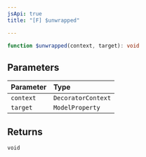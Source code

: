 ```yaml
---
jsApi: true
title: "[F] $unwrapped"

---
```

```ts
function $unwrapped(context, target): void
```

## Parameters

| Parameter | Type |
| :------ | :------ |
| `context` | `DecoratorContext` |
| `target` | `ModelProperty` |

## Returns

`void`

